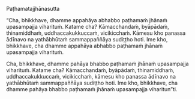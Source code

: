 Paṭhamatajjhānasutta

“Cha, bhikkhave, dhamme appahāya abhabbo paṭhamaṁ jhānaṁ upasampajja viharituṁ. Katame cha? Kāmacchandaṁ, byāpādaṁ, thinamiddhaṁ, uddhaccakukkuccaṁ, vicikicchaṁ. Kāmesu kho panassa ādīnavo na yathābhūtaṁ sammappaññāya sudiṭṭho hoti. Ime kho, bhikkhave, cha dhamme appahāya abhabbo paṭhamaṁ jhānaṁ upasampajja viharituṁ.

Cha, bhikkhave, dhamme pahāya bhabbo paṭhamaṁ jhānaṁ upasampajja viharituṁ. Katame cha? Kāmacchandaṁ, byāpādaṁ, thinamiddhaṁ, uddhaccakukkuccaṁ, vicikicchaṁ, kāmesu kho panassa ādīnavo na yathābhūtaṁ sammappaññāya sudiṭṭho hoti. Ime kho, bhikkhave, cha dhamme pahāya bhabbo paṭhamaṁ jhānaṁ upasampajja viharitun”ti.